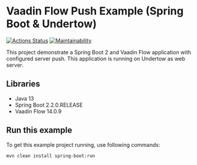 # Vaadin Flow Push Example (Spring Boot & Undertow)
[![Actions Status](https://github.com/loefflefarn/vaadin-flow-push-example/workflows/maven/badge.svg)](https://github.com/loefflefarn/vaadin-flow-push-example/actions)
[![Maintainability](https://api.codeclimate.com/v1/badges/36cb6b15ba22e014f16f/maintainability)](https://codeclimate.com/github/loefflefarn/vaadin-flow-push-example/maintainability)

This project demonstrate a Spring Boot 2 and Vaadin Flow application with configured server push. 
This application is running on Undertow as web server.

## Libraries

- Java 13
- Spring Boot 2.2.0.RELEASE
- Vaadin Flow 14.0.9

## Run this example

To get this example project running, use following commands:

```
mvn clean install spring-boot:run
```
